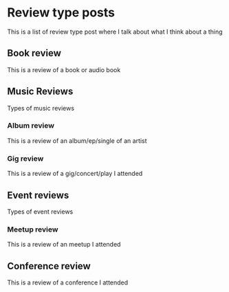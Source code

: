 # Review type posts

This is a list of review type post where I talk about what I think about a thing

## Book review

This is a review of a book or audio book

## Music Reviews

Types of music reviews

### Album review

This is a review of an album/ep/single of an artist

### Gig review

This is a review of a gig/concert/play I attended

## Event reviews

Types of event reviews

### Meetup review

This is a review of an meetup I attended

## Conference review

This is a review of a conference I attended